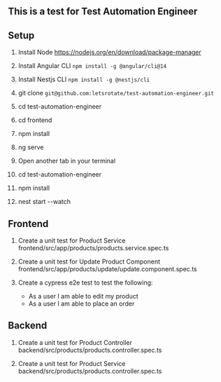 ## This is a test for Test Automation Engineer

## Setup
1. Install Node
https://nodejs.org/en/download/package-manager

2. Install Angular CLI
```npm install -g @angular/cli@14```
3. Install Nestjs CLI
```npm install -g @nestjs/cli```
4. git clone
```git@github.com:letsrotate/test-automation-engineer.git```
5. cd test-automation-engineer
6. cd frontend 
7. npm install
8. ng serve
9. Open another tab in your terminal
10. cd test-automation-engineer
11. npm install
12. nest start --watch


## Frontend

1. Create a unit test for Product Service
   frontend/src/app/products/products.service.spec.ts

2. Create a unit test for Update Product Component
   frontend/src/app/products/update/update.component.spec.ts

3. Create a cypress e2e test to test the following:
    - As a user I am able to edit my product
    - As a user I am able to place an order

## Backend

1. Create a unit test for Product Controller
   backend/src/products/products.controller.spec.ts

2. Create a unit test for Product Service
   backend/src/products/products.controller.spec.ts